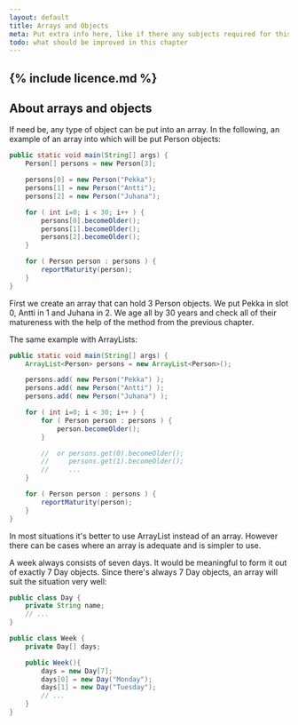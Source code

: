 ```yaml
---
layout: default
title: Arrays and Objects
meta: Put extra info here, like if there any subjects required for this subject
todo: what should be improved in this chapter
---
```

{% include licence.md %}
---
## About arrays and objects
If need be, any type of object can be put into an array. In the following, an example of an array into which will be put Person objects:

```java
public static void main(String[] args) {
    Person[] persons = new Person[3];

    persons[0] = new Person("Pekka");
    persons[1] = new Person("Antti");
    persons[2] = new Person("Juhana");

    for ( int i=0; i < 30; i++ ) {
        persons[0].becomeOlder();
        persons[1].becomeOlder();
        persons[2].becomeOlder();
    }

    for ( Person person : persons ) {
        reportMaturity(person);
    }
}
```

First we create an array that can hold 3 Person objects. We put Pekka in slot 0, Antti in 1 and Juhana in 2. We age all by 30 years and check all of their matureness with the help of the method from the previous chapter.

The same example with ArrayLists:

```java
public static void main(String[] args) {
    ArrayList<Person> persons = new ArrayList<Person>();

    persons.add( new Person("Pekka") );
    persons.add( new Person("Antti") );
    persons.add( new Person("Juhana") );

    for ( int i=0; i < 30; i++ ) {
        for ( Person person : persons ) {
            person.becomeOlder();
        }

        //  or persons.get(0).becomeOlder();
        //     persons.get(1).becomeOlder();
        //     ...
    }

    for ( Person person : persons ) {
        reportMaturity(person);
    }
}
```

In most situations it's better to use ArrayList instead of an array. However there can be cases where an array is adequate and is simpler to use.

A week always consists of seven days. It would be meaningful to form it out of exactly 7 Day objects. Since there's always 7 Day objects, an array will suit the situation very well:

```java
public class Day {
    private String name;
    // ...
}

public class Week {
    private Day[] days;

    public Week(){
        days = new Day[7];
        days[0] = new Day("Monday");
        days[1] = new Day("Tuesday");
        // ...
    }
}
```